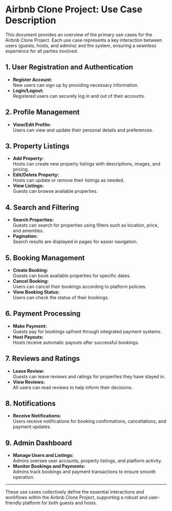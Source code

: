 # Airbnb Clone Project: Use Case Description

This document provides an overview of the primary use cases for the Airbnb Clone Project. Each use case represents a key interaction between users (guests, hosts, and admins) and the system, ensuring a seamless experience for all parties involved.

## 1. User Registration and Authentication

- **Register Account:**  
  New users can sign up by providing necessary information.
- **Login/Logout:**  
  Registered users can securely log in and out of their accounts.

## 2. Profile Management

- **View/Edit Profile:**  
  Users can view and update their personal details and preferences.

## 3. Property Listings

- **Add Property:**  
  Hosts can create new property listings with descriptions, images, and pricing.
- **Edit/Delete Property:**  
  Hosts can update or remove their listings as needed.
- **View Listings:**  
  Guests can browse available properties.

## 4. Search and Filtering

- **Search Properties:**  
  Guests can search for properties using filters such as location, price, and amenities.
- **Pagination:**  
  Search results are displayed in pages for easier navigation.

## 5. Booking Management

- **Create Booking:**  
  Guests can book available properties for specific dates.
- **Cancel Booking:**  
  Users can cancel their bookings according to platform policies.
- **View Booking Status:**  
  Users can check the status of their bookings.

## 6. Payment Processing

- **Make Payment:**  
  Guests pay for bookings upfront through integrated payment systems.
- **Host Payouts:**  
  Hosts receive automatic payouts after successful bookings.

## 7. Reviews and Ratings

- **Leave Review:**  
  Guests can leave reviews and ratings for properties they have stayed in.
- **View Reviews:**  
  All users can read reviews to help inform their decisions.

## 8. Notifications

- **Receive Notifications:**  
  Users receive notifications for booking confirmations, cancellations, and payment updates.

## 9. Admin Dashboard

- **Manage Users and Listings:**  
  Admins oversee user accounts, property listings, and platform activity.
- **Monitor Bookings and Payments:**  
  Admins track bookings and payment transactions to ensure smooth operation.

---

These use cases collectively define the essential interactions and workflows within the Airbnb Clone Project, supporting a robust and user-friendly platform for both guests and hosts.
